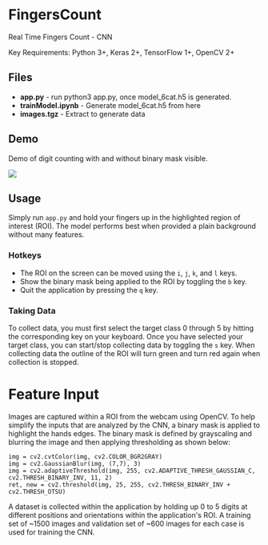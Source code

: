 # FingersCount
Real Time Fingers Count - CNN

Key Requirements: Python 3+, Keras 2+, TensorFlow 1+, OpenCV 2+

## Files
* **app.py** - run python3 app.py, once model_6cat.h5 is generated.
* **trainModel.ipynb** - Generate model_6cat.h5 from here
* **images.tgz** - Extract to generate data


## Demo
Demo of digit counting with and without binary mask visible.

![](https://i.imgur.com/nbpeRgg.gif)



## Usage
Simply run `app.py` and hold your fingers up in the highlighted region of interest (ROI).
The model performs best when provided a plain background without many features.

### Hotkeys
* The ROI on the screen can be moved using the `i`, `j`, `k`, and `l` keys.
* Show the binary mask being applied to the ROI by toggling the `b` key.
* Quit the application by pressing the `q` key.

### Taking Data
To collect data, you must first select the target class 0 through 5 by hitting the corresponding key on your keyboard.
Once you have selected your target class, you can start/stop collecting data by toggling the `s` key. When collecting
data the outline of the ROI will turn green and turn red again when collection is stopped.

# Feature Input

Images are captured within a ROI from the webcam using OpenCV. To help simplify the inputs that are analyzed by the CNN, a binary mask is applied to highlight the hands edges. The binary mask is defined by grayscaling and blurring the image and then applying thresholding as shown below:

```
img = cv2.cvtColor(img, cv2.COLOR_BGR2GRAY)
img = cv2.GaussianBlur(img, (7,7), 3)
img = cv2.adaptiveThreshold(img, 255, cv2.ADAPTIVE_THRESH_GAUSSIAN_C, cv2.THRESH_BINARY_INV, 11, 2)
ret, new = cv2.threshold(img, 25, 255, cv2.THRESH_BINARY_INV + cv2.THRESH_OTSU)
```

A dataset is collected within the application by holding up 0 to 5 digits at different positions and orientations within the application's ROI. A training set of ~1500 images and validation set of ~600 images for each case is used for training the CNN.
